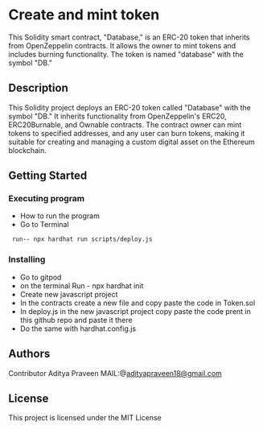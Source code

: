 # Create and mint token

This Solidity smart contract, "Database," is an ERC-20 token that inherits from OpenZeppelin contracts. It allows the owner to mint tokens and includes burning functionality. The token is named "database" with the symbol "DB."

## Description

This Solidity project deploys an ERC-20 token called "Database" with the symbol "DB." It inherits functionality from OpenZeppelin's ERC20, ERC20Burnable, and Ownable contracts. The contract owner can mint tokens to specified addresses, and any user can burn tokens, making it suitable for creating and managing a custom digital asset on the Ethereum blockchain.

## Getting Started

### Executing program

* How to run the program
* Go to Terminal
```
 run-- npx hardhat run scripts/deploy.js
```
### Installing

* Go to gitpod
* on the terminal Run - npx hardhat init
* Create new javascript project
* In the contracts create a new file and copy paste the code in Token.sol
* In deploy.js in the new javascript project copy paste the code prent in this github repo and paste it there
* Do the same with hardhat.config.js
  
## Authors

Contributor Aditya Praveen MAIL:@adityapraveen18@gmail.com

## License

This project is licensed under the MIT License 
